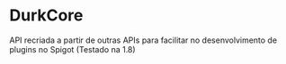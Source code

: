 # DurkCore

API recriada a partir de outras APIs para facilitar no desenvolvimento de plugins no Spigot (Testado na 1.8)
